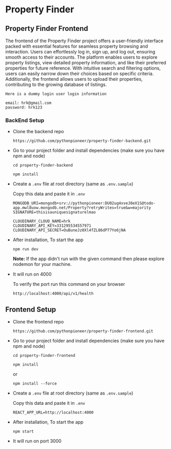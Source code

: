# Property Finder

## Property Finder Frontend

The frontend of the Property Finder project offers a user-friendly interface packed with essential features for seamless property browsing and interaction. Users can effortlessly log in, sign up, and log out, ensuring smooth access to their accounts. The platform enables users to explore property listings, view detailed property information, and like their preferred properties for future reference. With intuitive search and filtering options, users can easily narrow down their choices based on specific criteria. Additionally, the frontend allows users to upload their properties, contributing to the growing database of listings. 

```
Here is a dummy login user login information

email: hrk@gmail.com
password: hrk123
```

### BackEnd Setup

- Clone the backend repo

      https://github.com/pythonpioneer/property-finder-backend.git

- Go to your project folder and install dependencies (make sure you have npm and node)

  ```
  cd property-finder-backend
  ```
  ```
  npm install
  ```
- Create a `.env` file at root directory (same as `.env.sample`)

   Copy this data and paste it in `.env`
  
  ```
  MONGODB_URI=mongodb+srv://pythonpioneer:DU02ug4xveJ8eX1S@todo-app.mwl8uow.mongodb.net/Property?retryWrites=true&w=majority
  SIGNATURE=thisisauniquesignaturelmao

  CLOUDINARY_CLOUD_NAME=hrk
  CLOUDINARY_API_KEY=331295534557971
  CLOUDINARY_API_SECRET=OuBuneJz0Xl4fZL86dP77Yo6jNA
  ```

- After installation, To start the app

      npm run dev
  **Note:** If the app didn't run with the given command then please explore nodemon for your machine.
  
- It will run on 4000

  To verify the port run this command on your browser
  
      http://localhost:4000/api/v1/health

## Frontend Setup

- Clone the frontend repo

      https://github.com/pythonpioneer/property-finder-frontend.git

- Go to your project folder and install dependencies (make sure you have npm and node)

  ```
  cd property-finder-frontend
  ```
  ```
  npm install
  ```
  or
  
      npm install --force
  
- Create a `.env` file at root directory (same as `.env.sample`)

   Copy this data and paste it in `.env`
  
  ```
  REACT_APP_URL=http://localhost:4000
  ```

- After installation, To start the app

      npm start

- It will run on port 3000
  
  
